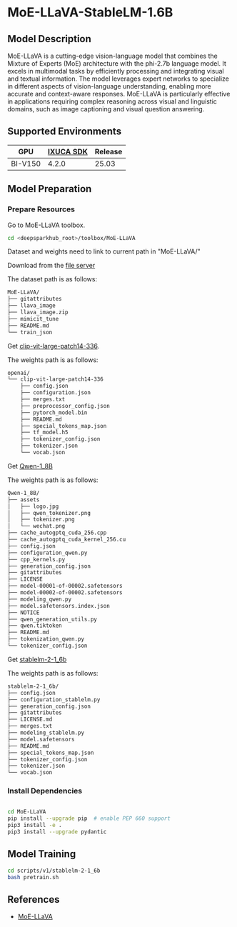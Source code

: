 # MoE-LLaVA-StableLM-1.6B

## Model Description

MoE-LLaVA is a cutting-edge vision-language model that combines the Mixture of Experts (MoE) architecture with the
phi-2.7b language model. It excels in multimodal tasks by efficiently processing and integrating visual and textual
information. The model leverages expert networks to specialize in different aspects of vision-language understanding,
enabling more accurate and context-aware responses. MoE-LLaVA is particularly effective in applications requiring
complex reasoning across visual and linguistic domains, such as image captioning and visual question answering.

## Supported Environments

| GPU    | [IXUCA SDK](https://gitee.com/deep-spark/deepspark#%E5%A4%A9%E6%95%B0%E6%99%BA%E7%AE%97%E8%BD%AF%E4%BB%B6%E6%A0%88-ixuca) | Release |
|--------|-----------|---------|
| BI-V150 | 4.2.0     |  25.03  |

## Model Preparation

### Prepare Resources

Go to MoE-LLaVA toolbox.

```bash
cd <deepsparkhub_root>/toolbox/MoE-LLaVA
```

Dataset and weights need to link to current path in "MoE-LLaVA/"

Download from the [file server](http://files.deepspark.org.cn:880/deepspark)

The dataset path is as follows:

```bash
MoE-LLaVA/
├── gitattributes
├── llava_image
├── llava_image.zip
├── mimicit_tune
├── README.md
└── train_json
```

Get [clip-vit-large-patch14-336](http://files.deepspark.org.cn:880/deepspark/openai/).

The weights path is as follows:

```bash
openai/
└── clip-vit-large-patch14-336
    ├── config.json
    ├── configuration.json
    ├── merges.txt
    ├── preprocessor_config.json
    ├── pytorch_model.bin
    ├── README.md
    ├── special_tokens_map.json
    ├── tf_model.h5
    ├── tokenizer_config.json
    ├── tokenizer.json
    └── vocab.json
```

Get [Qwen-1_8B](http://files.deepspark.org.cn:880/deepspark/Qwen-1_8B)

The weights path is as follows:

```bash
Qwen-1_8B/
├── assets
│   ├── logo.jpg
│   ├── qwen_tokenizer.png
│   ├── tokenizer.png
│   └── wechat.png
├── cache_autogptq_cuda_256.cpp
├── cache_autogptq_cuda_kernel_256.cu
├── config.json
├── configuration_qwen.py
├── cpp_kernels.py
├── generation_config.json
├── gitattributes
├── LICENSE
├── model-00001-of-00002.safetensors
├── model-00002-of-00002.safetensors
├── modeling_qwen.py
├── model.safetensors.index.json
├── NOTICE
├── qwen_generation_utils.py
├── qwen.tiktoken
├── README.md
├── tokenization_qwen.py
└── tokenizer_config.json
```

Get [stablelm-2-1_6b](http://files.deepspark.org.cn:880/deepspark/stablelm-2-1_6b)

The weights path is as follows:

```bash
stablelm-2-1_6b/
├── config.json
├── configuration_stablelm.py
├── generation_config.json
├── gitattributes
├── LICENSE.md
├── merges.txt
├── modeling_stablelm.py
├── model.safetensors
├── README.md
├── special_tokens_map.json
├── tokenizer_config.json
├── tokenizer.json
└── vocab.json
```

### Install Dependencies

```bash

cd MoE-LLaVA
pip install --upgrade pip  # enable PEP 660 support
pip3 install -e .
pip3 install --upgrade pydantic

```

## Model Training

```bash
cd scripts/v1/stablelm-2-1_6b
bash pretrain.sh
```

## References

- [MoE-LLaVA](https://github.com/PKU-YuanGroup/MoE-LLaVA)
